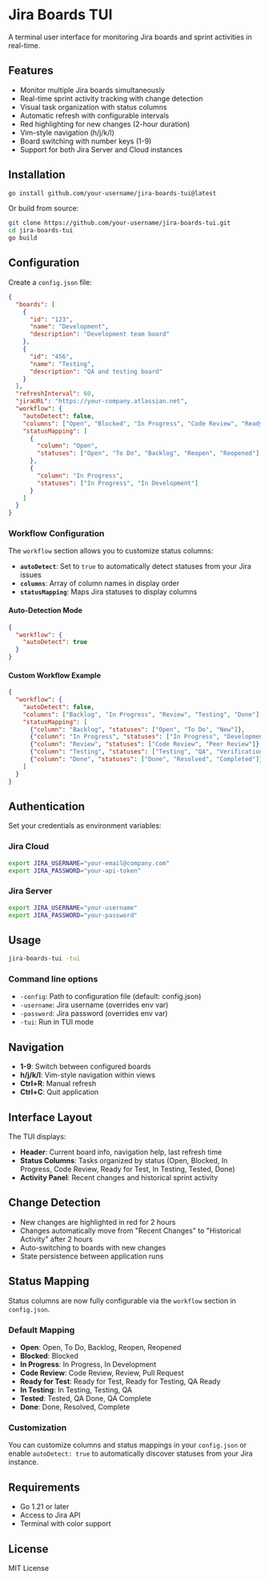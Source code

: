 # Jira Boards TUI

A terminal user interface for monitoring Jira boards and sprint activities in real-time.

## Features

- Monitor multiple Jira boards simultaneously
- Real-time sprint activity tracking with change detection  
- Visual task organization with status columns
- Automatic refresh with configurable intervals
- Red highlighting for new changes (2-hour duration)
- Vim-style navigation (h/j/k/l)
- Board switching with number keys (1-9)
- Support for both Jira Server and Cloud instances

## Installation

```bash
go install github.com/your-username/jira-boards-tui@latest
```

Or build from source:
```bash
git clone https://github.com/your-username/jira-boards-tui.git
cd jira-boards-tui
go build
```

## Configuration

Create a `config.json` file:

```json
{
  "boards": [
    {
      "id": "123",
      "name": "Development",
      "description": "Development team board"
    },
    {
      "id": "456", 
      "name": "Testing",
      "description": "QA and testing board"
    }
  ],
  "refreshInterval": 60,
  "jiraURL": "https://your-company.atlassian.net",
  "workflow": {
    "autoDetect": false,
    "columns": ["Open", "Blocked", "In Progress", "Code Review", "Ready for Test", "In Testing", "Tested", "Done"],
    "statusMapping": [
      {
        "column": "Open",
        "statuses": ["Open", "To Do", "Backlog", "Reopen", "Reopened"]
      },
      {
        "column": "In Progress", 
        "statuses": ["In Progress", "In Development"]
      }
    ]
  }
}
```

### Workflow Configuration

The `workflow` section allows you to customize status columns:

- **`autoDetect`**: Set to `true` to automatically detect statuses from your Jira issues
- **`columns`**: Array of column names in display order  
- **`statusMapping`**: Maps Jira statuses to display columns

#### Auto-Detection Mode
```json
{
  "workflow": {
    "autoDetect": true
  }
}
```

#### Custom Workflow Example  
```json
{
  "workflow": {
    "autoDetect": false,
    "columns": ["Backlog", "In Progress", "Review", "Testing", "Done"],
    "statusMapping": [
      {"column": "Backlog", "statuses": ["Open", "To Do", "New"]},
      {"column": "In Progress", "statuses": ["In Progress", "Development"]},
      {"column": "Review", "statuses": ["Code Review", "Peer Review"]},
      {"column": "Testing", "statuses": ["Testing", "QA", "Verification"]},
      {"column": "Done", "statuses": ["Done", "Resolved", "Completed"]}
    ]
  }
}
```

## Authentication

Set your credentials as environment variables:

### Jira Cloud
```bash
export JIRA_USERNAME="your-email@company.com"
export JIRA_PASSWORD="your-api-token"
```

### Jira Server  
```bash
export JIRA_USERNAME="your-username"
export JIRA_PASSWORD="your-password"
```

## Usage

```bash
jira-boards-tui -tui
```

### Command line options
- `-config`: Path to configuration file (default: config.json)
- `-username`: Jira username (overrides env var)
- `-password`: Jira password (overrides env var)  
- `-tui`: Run in TUI mode

## Navigation

- **1-9**: Switch between configured boards
- **h/j/k/l**: Vim-style navigation within views
- **Ctrl+R**: Manual refresh
- **Ctrl+C**: Quit application

## Interface Layout

The TUI displays:
- **Header**: Current board info, navigation help, last refresh time
- **Status Columns**: Tasks organized by status (Open, Blocked, In Progress, Code Review, Ready for Test, In Testing, Tested, Done)
- **Activity Panel**: Recent changes and historical sprint activity

## Change Detection

- New changes are highlighted in red for 2 hours
- Changes automatically move from "Recent Changes" to "Historical Activity" after 2 hours
- Auto-switching to boards with new changes
- State persistence between application runs

## Status Mapping

Status columns are now fully configurable via the `workflow` section in `config.json`. 

### Default Mapping
- **Open**: Open, To Do, Backlog, Reopen, Reopened
- **Blocked**: Blocked
- **In Progress**: In Progress, In Development
- **Code Review**: Code Review, Review, Pull Request
- **Ready for Test**: Ready for Test, Ready for Testing, QA Ready
- **In Testing**: In Testing, Testing, QA
- **Tested**: Tested, QA Done, QA Complete
- **Done**: Done, Resolved, Complete

### Customization
You can customize columns and status mappings in your `config.json` or enable `autoDetect: true` to automatically discover statuses from your Jira instance.

## Requirements

- Go 1.21 or later
- Access to Jira API
- Terminal with color support

## License

MIT License
